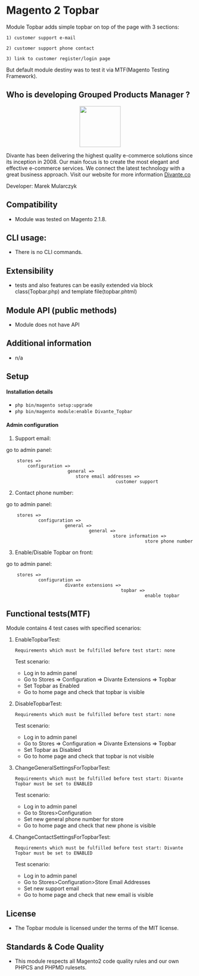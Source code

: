 # Magento 2 Topbar

Module Topbar adds simple topbar on top of the page with 3 sections:

    1) customer support e-mail
    
    2) customer support phone contact
    
    3) link to customer register/login page
    
But default module destiny was to test it via MTF(Magento Testing Framework).

## Who is developing Grouped Products Manager ?
<p align="center">
    <a href="https://divante.co/">
        <img height="110" src="http://oex.pl/content/uploads/2015/05/logo_Divante-1.jpg">
    </a>
</p>

Divante has been delivering the highest quality e-commerce solutions since its inception in 2008. Our main focus is to create the most elegant and effective e-commerce services. We connect the latest technology with a great business approach.
Visit our website for more information  <a href="https://divante.co/">Divante.co</a> 

Developer: Marek Mularczyk

## Compatibility
* Module was tested on Magento 2.1.8.

## CLI usage:
* There is no CLI commands.
 
## Extensibility
* tests and also features can be easily extended via block class(Topbar.php) and template file(topbar.phtml)

## Module API (public methods)
* Module does not have API
 
## Additional information
* n/a

## Setup

#### Installation details
 
* `php bin/magento setup:upgrade`
* `php bin/magento module:enable Divante_Topbar`

#### Admin configuration

1) Support email:

go to admin panel:

        stores => 
            configuration => 
                           general => 
                              store email addresses =>
                                             customer support
 
 
2) Contact phone number:

go to admin panel:

        stores => 
                configuration => 
                          general => 
                                   general =>
                                            store information =>
                                                        store phone number
                                                    
3) Enable/Disable Topbar on front:

go to admin panel:

        stores => 
                configuration => 
                          divante extensions => 
                                               topbar =>
                                                        enable topbar    
      
## Functional tests(MTF)
Module contains 4 test cases with specified scenarios:

1) EnableTopbarTest:

   `Requirements which must be fulfilled before test start: none`
   
   Test scenario:
   * Log in to admin panel
   * Go to Stores => Configuration => Divante Extensions => Topbar
   * Set Topbar as Enabled
   * Go to home page and check that topbar is visible
   
   
2) DisableTopbarTest:

   `Requirements which must be fulfilled before test start: none`
   
   Test scenario:
   * Log in to admin panel
   * Go to Stores => Configuration => Divante Extensions => Topbar
   * Set Topbar as Disabled
   * Go to home page and check that topbar is not visible
   
   
3)  ChangeGeneralSettingsForTopbarTest:
   
    `Requirements which must be fulfilled before test start: Divante Topbar must be set to ENABLED`
    
    Test scenario:
    * Log in to admin panel
    * Go to Stores>Configuration
    * Set new general phone number for store
    * Go to home page and check that new phone is visible
    
 
4)   ChangeContactSettingsForTopbarTest:
    
     `Requirements which must be fulfilled before test start: Divante Topbar must be set to ENABLED`

     Test scenario:
     * Log in to admin panel
     * Go to Stores>Configuration>Store Email Addresses
     * Set new support email
     * Go to home page and check that new email is visible

## License
* The Topbar module is licensed under the terms of the MIT license.
    
## Standards & Code Quality
* This module respects all Magento2 code quality rules and our own PHPCS and PHPMD rulesets.